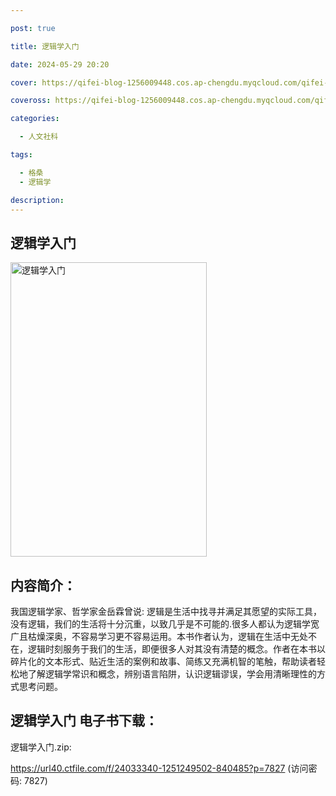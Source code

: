 ```yaml
---

post: true

title: 逻辑学入门

date: 2024-05-29 20:20

cover: https://qifei-blog-1256009448.cos.ap-chengdu.myqcloud.com/qifei-blog/64e5cb76661c6c8e541aa326.jpg

coveross: https://qifei-blog-1256009448.cos.ap-chengdu.myqcloud.com/qifei-blog/64e5cb76661c6c8e541aa326.jpg

categories:

  - 人文社科

tags:

  - 格桑
  - 逻辑学

description:
---
```


## 逻辑学入门
<img alt="逻辑学入门 " class="aligncenter loaded" data-was-processed="true" decoding="async" fetchpriority="high" height="471" src="https://qifei-blog-1256009448.cos.ap-chengdu.myqcloud.com/qifei-blog/64e5cb76661c6c8e541aa326.jpg " style="cursor: zoom-in;" width="314"/>

## 内容简介：

我国逻辑学家、哲学家金岳霖曾说: 逻辑是生活中找寻并满足其愿望的实际工具，没有逻辑，我们的生活将十分沉重，以致几乎是不可能的.很多人都认为逻辑学宽广且枯燥深奥，不容易学习更不容易运用。本书作者认为，逻辑在生活中无处不在，逻辑时刻服务于我们的生活，即便很多人对其没有清楚的概念。作者在本书以碎片化的文本形式、贴近生活的案例和故事、简练又充满机智的笔触，帮助读者轻松地了解逻辑学常识和概念，辨别语言陷阱，认识逻辑谬误，学会用清晰理性的方式思考问题。

## 逻辑学入门 电子书下载：

逻辑学入门.zip: 

https://url40.ctfile.com/f/24033340-1251249502-840485?p=7827 (访问密码: 7827)
